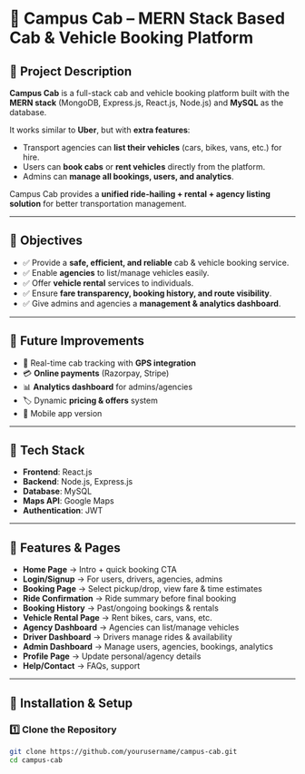 # 🚖 Campus Cab – MERN Stack Based Cab & Vehicle Booking Platform  

## 📄 Project Description  
**Campus Cab** is a full-stack cab and vehicle booking platform built with the **MERN stack** (MongoDB, Express.js, React.js, Node.js) and **MySQL** as the database.  

It works similar to **Uber**, but with **extra features**:  
- Transport agencies can **list their vehicles** (cars, bikes, vans, etc.) for hire.  
- Users can **book cabs** or **rent vehicles** directly from the platform.  
- Admins can **manage all bookings, users, and analytics**.  

Campus Cab provides a **unified ride-hailing + rental + agency listing solution** for better transportation management.  

---
## 🎯 Objectives  
- ✅ Provide a **safe, efficient, and reliable** cab & vehicle booking service.  
- ✅ Enable **agencies** to list/manage vehicles easily.  
- ✅ Offer **vehicle rental** services to individuals.  
- ✅ Ensure **fare transparency, booking history, and route visibility**.  
- ✅ Give admins and agencies a **management & analytics dashboard**.  

---
## 🔮 Future Improvements  
- 📍 Real-time cab tracking with **GPS integration**  
- 💳 **Online payments** (Razorpay, Stripe)  
- 📊 **Analytics dashboard** for admins/agencies  
- 🏷️ Dynamic **pricing & offers** system  
- 📱 Mobile app version  

---
## 🔧 Tech Stack  
- **Frontend**: React.js  
- **Backend**: Node.js, Express.js  
- **Database**: MySQL  
- **Maps API**: Google Maps  
- **Authentication**: JWT  

---
## 📌 Features & Pages  
- **Home Page** → Intro + quick booking CTA  
- **Login/Signup** → For users, drivers, agencies, admins  
- **Booking Page** → Select pickup/drop, view fare & time estimates  
- **Ride Confirmation** → Ride summary before final booking  
- **Booking History** → Past/ongoing bookings & rentals  
- **Vehicle Rental Page** → Rent bikes, cars, vans, etc.  
- **Agency Dashboard** → Agencies can list/manage vehicles  
- **Driver Dashboard** → Drivers manage rides & availability  
- **Admin Dashboard** → Manage users, agencies, bookings, analytics  
- **Profile Page** → Update personal/agency details  
- **Help/Contact** → FAQs, support    

---
## 🚀 Installation & Setup  

### 1️⃣ Clone the Repository  
```bash
git clone https://github.com/yourusername/campus-cab.git
cd campus-cab
